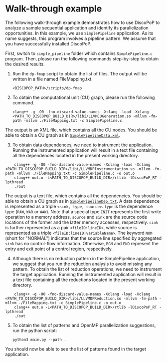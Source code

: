 # Walk-through example
The following walk-through example demonstrates how to use DiscoPoP to analyze a sample sequential application and identify its parallelization opportunities. In this example, we use `SimplePipeline` application. As its name suggests, this program involves a pipeline pattern. We assume that you have successfully installed DiscoPoP.

First, switch to `simple_pipeline` folder which contains `SimplePipeline.c` program. Then, please run the following commands step-by-step to obtain the desired results.

1) Run the `dp-fmap` script to obtain the list of files. The output will be written in a file named FileMapping.txt.

	`<DISCOPOP_PATH>/scripts/dp-fmap`

2) To obtain the computational unit (CU) graph, please run the following command.

	`clang++ -g -O0 -fno-discard-value-names -Xclang -load -Xclang <PATH_TO_DISCOPOP_BUILD_DIR>/libi/LLVMCUGeneration.so -mllvm -fm-path -mllvm ./FileMapping.txt -c SimplePipeline.c`

The output is an XML file, which contains all the CU nodes. You should be able to obtain a CU graph as in [`SimplePipelineData.xml`](simple_pipeline/data/SimplePipelineData.xml).

3) To obtain data dependences, we need to instrument the application. Running the instrumented application will result in a text file containing all the dependences located in the present working directory.
```
	clang++ -g -O0 -fno-discard-value-names -Xclang -load -Xclang <PATH_TO_DISCOPOP_BUILD_DIR>/libi/LLVMDPInstrumentation.so -mllvm -fm-path -mllvm ./FileMapping.txt -c SimplePipeline.c -o out.o
	clang++ out.o -L<PATH_TO_DISCOPOP_BUILD_DIR>/rtlib -lDiscoPoP_RT -lpthread
	./out
```
The output is a text file, which contains all the dependencies. You should be able to obtain a CU graph as in [`SimplePipelineDep.txt`](simple_pipeline/data/SimplePipelineDep.txt).
A data dependence is represented as a triple `<sink, type, source>`. `type` is the dependence type (`RAW`, `WAR` or `WAW`). Note that a special type `INIT` represents the first write operation to a memory address. `source` and `sink` are the source code locations of the former and the latter memory accesses, respectively. `sink` is further represented as a pair `<fileID:lineID>`, while source is represented as a triple `<fileID:lineID|variableName>`. The keyword `NOM` (short for "NORMAL") indicates that the source line specified by aggregated `sink` has no control-flow information. Otherwise, `BGN` and `END` represent the entry and exit point of a control region, respectively.

4) Although there is no reduction pattern in the SimplePipeline application, we suggest that you run the reduction analysis to avoid missing any pattern. To obtain the list of reduction operations, we need to instrument the target application. Running the instrumented application will result in a text file containing all the reductions located in the present working directory.
```
	clang++ -g -O0 -fno-discard-value-names -Xclang -load -Xclang <PATH_TO_DISCOPOP_BUILD_DIR>/libi/LLVMDPReduction.so -mllvm -fm-path -mllvm ./FileMapping.txt -c SimplePipeline.c -o out.o
	clang++ out.o -L<PATH_TO_DISCOPOP_BUILD_DIR>/rtlib -lDiscoPoP_RT -lpthread
	./out
```
5) To obtain the list of patterns and OpenMP parallelization suggestions, run the python script:

	`python3 main.py --path .`

You should now be able to see the list of patterns found in the target application.

